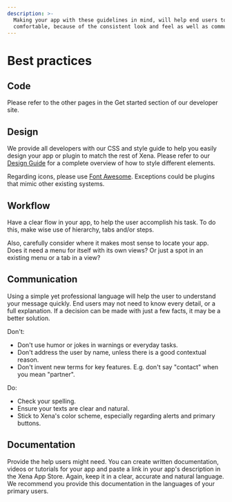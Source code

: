 ```yaml
---
description: >-
  Making your app with these guidelines in mind, will help end users to feel
  comfortable, because of the consistent look and feel as well as communication.
---
```


# Best practices

## Code

Please refer to the other pages in the Get started section of our developer site.

## Design 

We provide all developers with our CSS and style guide to help you easily design your app or plugin to match the rest of Xena. Please refer to our [Design Guide](../user-interface/styleguide/) for a complete overview of how to style different elements.

Regarding icons, please use [Font Awesome](https://fontawesome.com/icons?d=gallery&q=s&s=solid). Exceptions could be plugins that mimic other existing systems.

## Workflow

Have a clear flow in your app, to help the user accomplish his task. To do this, make wise use of hierarchy, tabs and/or steps.

Also, carefully consider where it makes most sense to locate your app. Does it need a menu for itself with its own views? Or just a spot in an existing menu or a tab in a view?

## Communication

Using a simple yet professional language will help the user to understand your message quickly. End users may not need to know every detail, or a full explanation. If a decision can be made with just a few facts, it may be a better solution.

Don't:

* Don't use humor or jokes in warnings or everyday tasks.
* Don't address the user by name, unless there is a good contextual reason.
* Don't invent new terms for key features. E.g. don't say "contact" when you mean "partner".

Do:

* Check your spelling.
* Ensure your texts are clear and natural.
* Stick to Xena's color scheme, especially regarding alerts and primary buttons.

## Documentation

Provide the help users might need. You can create written documentation, videos or tutorials for your app and paste a link in your app's description in the Xena App Store. Again, keep it in a clear, accurate and natural language. We recommend you provide this documentation in the languages of your primary users.



